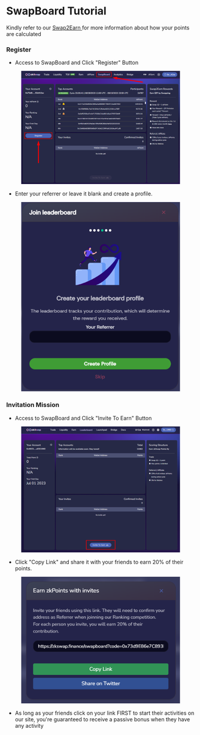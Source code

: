 # SwapBoard Tutorial

Kindly refer to our [Swap2Earn ](../../highlights/swap2earn.md)for more information about how your points are calculated

### Register

* Access to SwapBoard and Click "Register" Button

<figure><img src="../../.gitbook/assets/image.png" alt=""><figcaption></figcaption></figure>

* Enter your referrer or leave it blank and create a profile.

<figure><img src="../../.gitbook/assets/image (19).png" alt=""><figcaption></figcaption></figure>

### Invitation Mission

* Access to SwapBoard and Click "Invite To Earn" Button

<figure><img src="../../.gitbook/assets/image (34).png" alt=""><figcaption></figcaption></figure>

* Click "Copy Link" and share it with your friends to earn 20% of their points.

<figure><img src="../../.gitbook/assets/image (1).png" alt=""><figcaption></figcaption></figure>

* As long as your friends click on your link FIRST to start their activities on our site, you're guaranteed to receive a passive bonus when they have any activity

